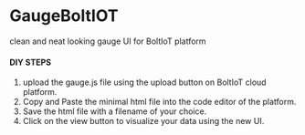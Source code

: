 # GaugeBoltIOT
clean and neat looking gauge UI for BoltIoT platform

#### DIY STEPS
1) upload the gauge.js file using the upload button on BoltIoT cloud platform.
2) Copy and Paste the minimal html file into the code editor of the platform.
3) Save the html file with a filename of your choice.
4) Click on the view button to visualize your data  using the new UI.
